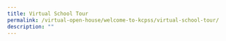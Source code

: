 ```yaml
---
title: Virtual School Tour
permalink: /virtual-open-house/welcome-to-kcpss/virtual-school-tour/
description: ""
---
```

